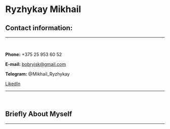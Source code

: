 # __Ryzhykay Mikhail__
## Contact information:
---------
 <br>

__Phone:__ +375 25 953 60 52 

__E-mail:__ bobryisk@gmail.com

__Telegram:__ @Mikhail_Ryzhykay

[LikedIn](https://www.linkedin.com/in/михаил-рыжиков-3622b719b)

-----
<br>

## Briefly About Myself 

-----------------
